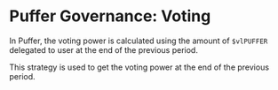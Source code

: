 # Puffer Governance: Voting

In Puffer, the voting power is calculated using the amount of `$vlPUFFER` delegated to user at the end of the previous period.

This strategy is used to get the voting power at the end of the previous period.